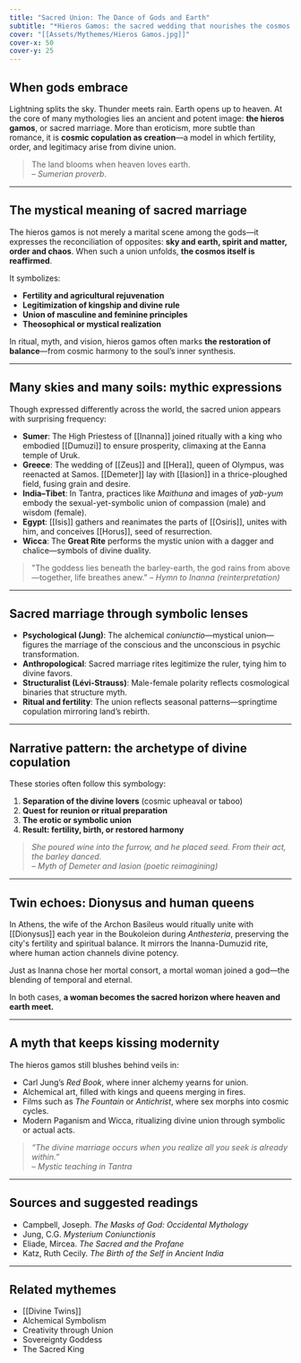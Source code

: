```yaml
---
title: "Sacred Union: The Dance of Gods and Earth"
subtitle: "*Hieros Gamos: the sacred wedding that nourishes the cosmos and legitimizes kingship*"
cover: "[[Assets/Mythemes/Hieros Gamos.jpg]]"
cover-x: 50
cover-y: 25
---
```


## **When gods embrace**

Lightning splits the sky. Thunder meets rain. Earth opens up to heaven. At the core of many mythologies lies an ancient and potent image: **the hieros gamos**, or sacred marriage. More than eroticism, more subtle than romance, it is **cosmic copulation as creation**—a model in which fertility, order, and legitimacy arise from divine union.

> The land blooms when heaven loves earth.  
> – *Sumerian proverb*.

---

## **The mystical meaning of sacred marriage**

The hieros gamos is not merely a marital scene among the gods—it expresses the reconciliation of opposites: **sky and earth, spirit and matter, order and chaos**. When such a union unfolds, **the cosmos itself is reaffirmed**.

It symbolizes:

* **Fertility and agricultural rejuvenation**
* **Legitimization of kingship and divine rule**
* **Union of masculine and feminine principles**
* **Theosophical or mystical realization**

In ritual, myth, and vision, hieros gamos often marks **the restoration of balance**—from cosmic harmony to the soul’s inner synthesis.

---

## **Many skies and many soils: mythic expressions**

Though expressed differently across the world, the sacred union appears with surprising frequency:

* **Sumer**: The High Priestess of [[Inanna]] joined ritually with a king who embodied [[Dumuzi]] to ensure prosperity, climaxing at the Eanna temple of Uruk.
* **Greece**: The wedding of [[Zeus]] and [[Hera]], queen of Olympus, was reenacted at Samos. [[Demeter]] lay with [[Iasion]] in a thrice-ploughed field, fusing grain and desire.
* **India–Tibet**: In Tantra, practices like *Maithuna* and images of *yab-yum* embody the sexual-yet-symbolic union of compassion (male) and wisdom (female).
* **Egypt**: [[Isis]] gathers and reanimates the parts of [[Osiris]], unites with him, and conceives [[Horus]], seed of resurrection.
* **Wicca**: The **Great Rite** performs the mystic union with a dagger and chalice—symbols of divine duality.

> "The goddess lies beneath the barley-earth, the god rains from above—together, life breathes anew."
> – *Hymn to Inanna (reinterpretation)*

---

## **Sacred marriage through symbolic lenses**

* **Psychological (Jung)**: The alchemical *coniunctio*—mystical union—figures the marriage of the conscious and the unconscious in psychic transformation.
* **Anthropological**: Sacred marriage rites legitimize the ruler, tying him to divine favors.
* **Structuralist (Lévi-Strauss)**: Male-female polarity reflects cosmological binaries that structure myth.
* **Ritual and fertility**: The union reflects seasonal patterns—springtime copulation mirroring land’s rebirth.

---

## **Narrative pattern: the archetype of divine copulation**

These stories often follow this symbology:

1. **Separation of the divine lovers** (cosmic upheaval or taboo)
2. **Quest for reunion or ritual preparation**
3. **The erotic or symbolic union**
4. **Result: fertility, birth, or restored harmony**

> *She poured wine into the furrow, and he placed seed. From their act, the barley danced.*  
> – *Myth of Demeter and Iasion (poetic reimagining)*

---

## **Twin echoes: Dionysus and human queens**

In Athens, the wife of the Archon Basileus would ritually unite with [[Dionysus]] each year in the Boukoleion during *Anthesteria*, preserving the city's fertility and spiritual balance. It mirrors the Inanna-Dumuzid rite, where human action channels divine potency.

Just as Inanna chose her mortal consort, a mortal woman joined a god—the blending of temporal and eternal.

In both cases, **a woman becomes the sacred horizon where heaven and earth meet.**

---

## **A myth that keeps kissing modernity**

The hieros gamos still blushes behind veils in:

* Carl Jung’s *Red Book*, where inner alchemy yearns for union.
* Alchemical art, filled with kings and queens merging in fires.
* Films such as *The Fountain* or *Antichrist*, where sex morphs into cosmic cycles.
* Modern Paganism and Wicca, ritualizing divine union through symbolic or actual acts.

> *“The divine marriage occurs when you realize all you seek is already within.”*  
> – *Mystic teaching in Tantra*

---

## **Sources and suggested readings**

* Campbell, Joseph. *The Masks of God: Occidental Mythology*
* Jung, C.G. *Mysterium Coniunctionis*
* Eliade, Mircea. *The Sacred and the Profane*
* Katz, Ruth Cecily. *The Birth of the Self in Ancient India*

---

## **Related mythemes**

* [[Divine Twins]]
* Alchemical Symbolism
* Creativity through Union
* Sovereignty Goddess
* The Sacred King